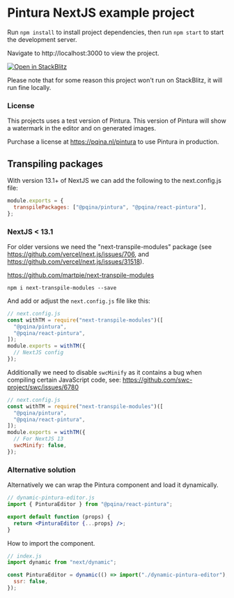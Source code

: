 # Pintura NextJS example project

Run `npm install` to install project dependencies, then run `npm start` to start the development server.

Navigate to http://localhost:3000 to view the project.

[![Open in StackBlitz](https://developer.stackblitz.com/img/open_in_stackblitz.svg)](https://stackblitz.com/github/pqina/pintura-example-nextjs)

Please note that for some reason this project won't run on StackBlitz, it will run fine locally.

### License

This projects uses a test version of Pintura. This version of Pintura will show a watermark in the editor and on generated images.

Purchase a license at https://pqina.nl/pintura to use Pintura in production.

## Transpiling packages

With version 13.1+ of NextJS we can add the following to the next.config.js file:

```js
module.exports = {
  transpilePackages: ["@pqina/pintura", "@pqina/react-pintura"],
};
```

### NextJS < 13.1

For older versions we need the "next-transpile-modules" package (see https://github.com/vercel/next.js/issues/706, and https://github.com/vercel/next.js/issues/31518).

https://github.com/martpie/next-transpile-modules

`npm i next-transpile-modules --save`

And add or adjust the `next.config.js` file like this:

```js
// next.config.js
const withTM = require("next-transpile-modules")([
  "@pqina/pintura",
  "@pqina/react-pintura",
]);
module.exports = withTM({
  // NextJS config
});
```

Additionally we need to disable `swcMinify` as it contains a bug when compiling certain JavaScript code, see: https://github.com/swc-project/swc/issues/6780

```js
// next.config.js
const withTM = require("next-transpile-modules")([
  "@pqina/pintura",
  "@pqina/react-pintura",
]);
module.exports = withTM({
  // For NextJS 13
  swcMinify: false,
});
```

### Alternative solution

Alternatively we can wrap the Pintura component and load it dynamically.

```jsx
// dynamic-pintura-editor.js
import { PinturaEditor } from "@pqina/react-pintura";

export default function (props) {
  return <PinturaEditor {...props} />;
}
```

How to import the component.

```js
// index.js
import dynamic from "next/dynamic";

const PinturaEditor = dynamic(() => import("./dynamic-pintura-editor"), {
  ssr: false,
});
```
